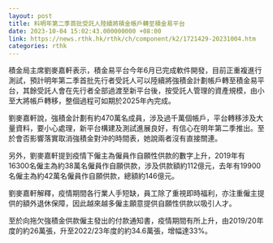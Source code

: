 ```yaml
---
layout: post
title: 料明年第二季首批受託人陸續將積金帳戶轉至積金易平台
date: 2023-10-04 15:02:43.000000000 +08:00
link: https://news.rthk.hk/rthk/ch/component/k2/1721429-20231004.htm
categories: rthk
---
```


積金局主席劉麥嘉軒表示，積金易平台今年6月已完成軟件開發，目前正重複進行測試，預計明年第二季首批先行者受託人可以陸續將強積金計劃帳戶轉至積金易平台，其餘受託人會在先行者全部過渡至新平台後，按受託人管理的資產規模，由小至大將帳戶轉移，整個過程可如期於2025年內完成。

劉麥嘉軒說，強積金計劃有約470萬名成員，涉及過千萬個帳戶，平台轉移涉及大量資料，要小心處理，新平台構建及測試進展良好，有信心在明年第二季推出。至於會否影響落實取消強積金對沖的時間表，她說兩者沒有直接關連。

另外，劉麥嘉軒提到疫情下僱主為僱員作自願性供款的數字上升，2019年有16300名僱主為約38萬名僱員作自願供款，涉及供款額約112億元，去年有19900名僱主為約42萬名僱員作自願供款，總額約146億元。

劉麥嘉軒解釋，疫情期間各行業人手短缺，員工除了重視即時福利，亦注重僱主提供的額外退休保障，因此越來越多僱主願意提供自願性供款以吸引人才。

至於向拖欠強積金供款僱主發出的付款通知書，疫情期間有所上升，由2019/20年度的約26萬張，升至2022/23年度的約34.6萬張，增幅達33%。
